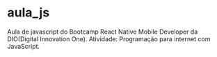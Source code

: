 # aula_js
Aula de javascript do Bootcamp React Native Mobile Developer da DIO(Digital Innovation One). Atividade: Programação para internet com JavaScript.
